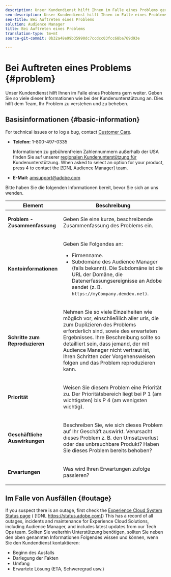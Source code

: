 ```yaml
---
description: Unser Kundendienst hilft Ihnen im Falle eines Problems gern weiter. Geben Sie so viele dieser Informationen wie bei der Kundenunterstützung an. Dies hilft dem Team, Ihr Problem zu verstehen und zu beheben.
seo-description: Unser Kundendienst hilft Ihnen im Falle eines Problems gern weiter. Geben Sie so viele dieser Informationen wie bei der Kundenunterstützung an. Dies hilft dem Team, Ihr Problem zu verstehen und zu beheben.
seo-title: Bei Auftreten eines Problems
solution: Audience Manager
title: Bei Auftreten eines Problems
translation-type: tm+mt
source-git-commit: 0b32a48e99b35990dc7ccdcc03fcc68ba769d93e

---
```



# Bei Auftreten eines Problems {#problem}

Unser Kundendienst hilft Ihnen im Falle eines Problems gern weiter. Geben Sie so viele dieser Informationen wie bei der Kundenunterstützung an. Dies hilft dem Team, Ihr Problem zu verstehen und zu beheben.

## Basisinformationen {#basic-information}

<!-- 

r_problem.xml

 -->

For technical issues or to log a bug, contact [Customer Care](https://helpx.adobe.com/marketing-cloud/contact-support.html).

* **Telefon:** 1-800-497-0335

   Informationen zu gebührenfreien Zahlennummern außerhalb der USA finden Sie auf unserer [regionalen Kundenunterstützung für](https://helpx.adobe.com/contact/dma-external/DMACustomeCareRegionalPhoneNumbers.html) Kundenunterstützung. When asked to select an option for your product, press 4 to contact the [!DNL Audience Manager] team.

* **E-Mail:** amsupport@adobe.com

Bitte haben Sie die folgenden Informationen bereit, bevor Sie sich an uns wenden.

<table id="table_28E76031E2804265B1A48AB2659F68F0"> 
 <thead> 
  <tr> 
   <th colname="col1" class="entry"> Element </th> 
   <th colname="col2" class="entry"> Beschreibung </th> 
  </tr>
 </thead>
 <tbody> 
  <tr> 
   <td colname="col1"> <p><b>Problem - Zusammenfassung</b> </p> </td> 
   <td colname="col2"> <p>Geben Sie eine kurze, beschreibende Zusammenfassung des Problems ein. </p> </td> 
  </tr> 
  <tr> 
   <td colname="col1"> <p><b>Kontoinformationen</b> </p> </td> 
   <td colname="col2"> <p>Geben Sie Folgendes an: </p> <p> 
     <ul id="ul_6ACF6EF2165C4041A891FF36D78BBA63"> 
      <li id="li_86573CAAE8454BE6BDF44F9A8281FF95">Firmenname. </li> 
      <li id="li_8259BB738BA84A13982A8E84BCF56B2A"><span class="keyword"> Subdomäne des Audience Manager</span> (falls bekannt). Die Subdomäne ist die URL der Domäne, die Datenerfassungsereignisse an <span class="keyword"> Adobe sendet</span> (z. B. <code>https://myCompany.demdex.net)<i></i></code>. </li> 
     </ul> </p> </td> 
  </tr> 
  <tr> 
   <td colname="col1"> <p><b>Schritte zum Reproduzieren</b> </p> </td> 
   <td colname="col2"> <p>Nehmen Sie so viele Einzelheiten wie möglich vor, einschließlich aller urls, die zum Duplizieren des Problems erforderlich sind, sowie des erwarteten Ergebnisses. Ihre Beschreibung sollte so detailliert sein, dass jemand, der mit <span class="keyword"> Audience Manager</span> nicht vertraut ist, Ihren Schritten oder Vorgehensweisen folgen und das Problem reproduzieren kann. </p> </td> 
  </tr> 
  <tr> 
   <td colname="col1"> <p><b>Priorität</b> </p> </td> 
   <td colname="col2"> <p>Weisen Sie diesem Problem eine Priorität zu. Der Prioritätsbereich liegt bei P 1 (am wichtigsten) bis P 4 (am wenigsten wichtig). </p> </td> 
  </tr> 
  <tr> 
   <td colname="col1"> <p><b>Geschäftliche Auswirkungen</b> </p> </td> 
   <td colname="col2"> <p>Beschreiben Sie, wie sich dieses Problem auf Ihr Geschäft auswirkt. Verursacht dieses Problem z. B. den Umsatzverlust oder das unbrauchbare Produkt? Haben Sie dieses Problem bereits behoben? </p> </td> 
  </tr> 
  <tr> 
   <td colname="col1"> <p><b>Erwartungen</b> </p> </td> 
   <td colname="col2"> <p>Was wird Ihren Erwartungen zufolge passieren? </p> </td> 
  </tr> 
 </tbody> 
</table>

## Im Falle von Ausfällen {#outage}

If you suspect there is an outage, first check the [Experience Cloud System Status page](https://status.adobe.com) ( [!DNL https://status.adobe.com]) This has a record of all outages, incidents and maintenance for Experience Cloud Solutions, including Audience Manager, and includes latest updates from our Tech Ops team. Sollten Sie weiterhin Unterstützung benötigen, sollten Sie neben den oben genannten Informationen Folgendes wissen und können, wenn Sie den Kundendienst kontaktieren:

* Beginn des Ausfalls
* Darlegung der Fakten
* Umfang
* Erwartete Lösung (ETA, Schweregrad usw.)